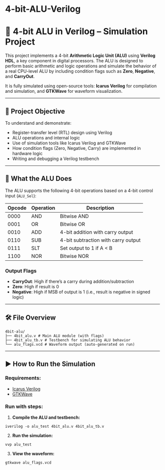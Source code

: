 # 4-bit-ALU-Verilog

# 🔧 4-bit ALU in Verilog – Simulation Project

This project implements a 4-bit **Arithmetic Logic Unit (ALU)** using **Verilog HDL**, a key component in digital processors. The ALU is designed to perform basic arithmetic and logic operations and simulate the behavior of a real CPU-level ALU by including condition flags such as **Zero**, **Negative**, and **CarryOut**.

It is fully simulated using open-source tools: **Icarus Verilog** for compilation and simulation, and **GTKWave** for waveform visualization.

---

## 🎯 Project Objective

To understand and demonstrate:
- Register-transfer level (RTL) design using Verilog
- ALU operations and internal logic
- Use of simulation tools like Icarus Verilog and GTKWave
- How condition flags (Zero, Negative, Carry) are implemented in hardware logic
- Writing and debugging a Verilog testbench

---

## 🧠 What the ALU Does

The ALU supports the following 4-bit operations based on a 4-bit control input (`ALU_Sel`):

| Opcode | Operation        | Description                         |
|--------|------------------|-------------------------------------|
| 0000   | AND              | Bitwise AND                         |
| 0001   | OR               | Bitwise OR                          |
| 0010   | ADD              | 4-bit addition with carry output    |
| 0110   | SUB              | 4-bit subtraction with carry output |
| 0111   | SLT              | Set output to 1 if A < B            |
| 1100   | NOR              | Bitwise NOR                         |

### Output Flags
- **CarryOut**: High if there’s a carry during addition/subtraction
- **Zero**: High if result is 0
- **Negative**: High if MSB of output is 1 (i.e., result is negative in signed logic)

---

## 🛠 File Overview

```
4bit-alu/
├── 4bit_alu.v # Main ALU module (with flags)
├── 4bit_alu_tb.v # Testbench for simulating ALU behavior
└── alu_flags.vcd # Waveform output (auto-generated on run)
```

---

## ▶️ How to Run the Simulation

### Requirements:
- [Icarus Verilog](http://iverilog.icarus.com/)
- [GTKWave](http://gtkwave.sourceforge.net/)

### Run with steps:

1. **Compile the ALU and testbench:**
```
iverilog -o alu_test 4bit_alu.v 4bit_alu_tb.v
```
2. **Run the simulation:**
```
vvp alu_test
```
3. **View the waveform:**
```
gtkwave alu_flags.vcd
```

   

